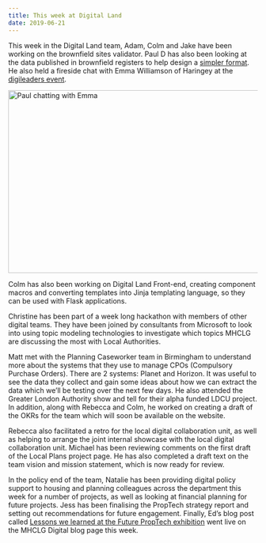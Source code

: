 ```yaml
---
title: This week at Digital Land
date: 2019-06-21
---
```


This week in the Digital Land team, Adam, Colm and Jake have been working on the brownfield sites validator. Paul D has also been looking at the data published in brownfield registers to help design a [simpler format](https://github.com/digital-land/brownfield-sites-report). He also held a fireside chat with Emma Williamson of Haringey at the [digileaders event](https://nd19.co.uk/agenda-2019).

<a href="https://www.flickr.com/photos/psd/48098128567/in/datetaken-ff/" title="Paul chatting with Emma"><img src="https://live.staticflickr.com/65535/48098128567_391ff0d4ae_z_d.jpg" width="540" height="370" alt="Paul chatting with Emma"></a>

Colm has also been working on Digital Land Front-end, creating component macros and converting templates into Jinja templating language, so they can be used with Flask applications.

Christine has been part of a week long hackathon with members of other digital teams. They have been joined by consultants from Microsoft to look into using topic modeling technologies to investigate which topics MHCLG are discussing the most with Local Authorities.

Matt met with the Planning Caseworker team in Birmingham to understand more about the systems that they use to manage CPOs (Compulsory Purchase Orders). There are 2 systems: Planet and Horizon. It was useful to see the data they collect and gain some ideas about how we can extract the data which we’ll be testing over the next few days. He also attended the Greater London Authority show and tell for their alpha funded LDCU project. In addition, along with Rebecca and Colm, he worked on creating a draft of the OKRs for the team which will soon be available on the website.

Rebecca also facilitated a retro for the local digital collaboration unit, as well as helping to arrange the joint internal showcase with the local digital collaboration unit. Michael has been reviewing comments on the first draft of the Local Plans project page. He has also completed a draft text on the team vision and mission statement, which is now ready for review.

In the policy end of the team, Natalie has been providing digital policy support to housing and planning colleagues across the department this week for a number of projects, as well as looking at financial planning for future projects. Jess has been finalising the PropTech strategy report and setting out recommendations for future engagement. Finally, Ed’s blog post called [Lessons we learned at the Future PropTech exhibition](https://mhclgdigital.blog.gov.uk/2019/06/18/lessons-we-learned-at-the-future-proptech-exhibition/) went live on the MHCLG Digital blog page this week.
